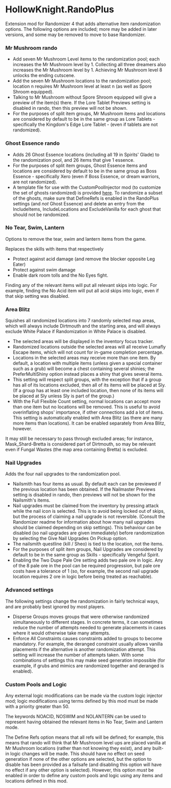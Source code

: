 # HollowKnight.RandoPlus

Extension mod for Randomizer 4 that adds alternative item randomization options. 
The following options are included; more may be added in later versions, and some may be removed to move to base Randomizer.

### Mr Mushroom rando
- Add seven Mr Mushroom Level items to the randomization pool; each increases the Mr Mushroom level by 1. Collecting all three dreamers also increases the Mr Mushroom level by 1. 
Achieving Mr Mushroom level 8 unlocks the ending cutscene.
- Add the seven Mr Mushroom locations to the randomization pool; location n requires Mr Mushroom level at least n (as well as Spore Shroom equipped).
- Talking to Mr Mushroom without Spore Shroom equipped will give a preview of the item(s) there.
If the Lore Tablet Previews setting is disabled in rando, then this preview will not be shown.
- For the purposes of split item groups, Mr Mushroom items and locations are considered by default to be in the same group as Lore Tablets - specifically the Kingdom's 
Edge Lore Tablet - (even if tablets are not randomized).

### Ghost Essence rando
- Adds 26 Ghost Essence locations (including all 19 in Spirits' Glade) to the randomization pool, and 26 items that give 1 essence.
- For the purposes of split item groups, Ghost Essence items and locations are considered by default to be in the same group as Boss Essence - specifically Xero 
(even if Boss Essence, or dream warriors, are not randomized).
- A template file for use with the CustomPoolInjector mod (to customize the set of ghosts randomized) is provided
[here](https://github.com/flibber-hk/HollowKnight.RandoPlus/blob/main/Resources/all_ghosts.json). To randomize a subset of the ghosts, make sure that DefineRefs is enabled
in the RandoPlus settings (and *not* Ghost Essence) and delete an entry from the IncludeItems, IncludeLocations and ExcludeVanilla for each ghost
that should not be randomized.

### No Tear, Swim, Lantern
Options to remove the tear, swim and lantern items from the game.

Replaces the skills with items that respectively
* Protect against acid damage (and remove the blocker opposite Leg Eater)
* Protect against swim damage
* Enable dark room tolls and the No Eyes fight.

Finding any of the relevant items will put all relevant skips into logic. For example, finding the No Acid item will put all acid skips into logic, even 
if that skip setting was disabled.

### Area Blitz
Squishes all randomized locations into 7 randomly selected map areas, which will always include Dirtmouth and the starting area, 
and will always exclude White Palace if Randomization in White Palace is disabled.
- The selected areas will be displayed in the inventory focus tracker.
- Randomized locations outside the selected areas will all receive Lumafly Escape items, which will not count for in-game completion percentage.
- Locations in the selected areas may receive more than one item. By default, a location with multiple items (unless given a special container 
such as a grub) will become a chest containing several shinies; the PreferMultiShiny option instead places a shiny that gives several items.
- This setting will respect split groups, with the exception that if a group has all of its locations excluded, then all of its items will be
placed at Sly. (If a group has at least one included location, then none of its items will be placed at Sly unless Sly is part of the group.)
- With the Full Flexible Count setting, normal locations can accept more than one item but no locations will be removed. This is useful to avoid
overinflating shops' importance, if other connections add a lot of items.
This setting is automatically enabled with Area Blitz (as there are many more items than locations). It can be enabled separately
from Area Blitz, however.

It may still be necessary to pass through excluded areas; for instance, Mask_Shard-Bretta is considered part of Dirtmouth, so may be relevant
even if Fungal Wastes (the map area containing Bretta) is excluded.

### Nail Upgrades
Adds the four nail upgrades to the randomization pool.
- Nailsmith has four items as usual. By default each can be previewed if the previous location has been obtained. If the Nailmaster Previews setting
is disabled in rando, then previews will not be shown for the Nailsmith's items.
- Nail upgrades must be claimed from the inventory by pressing attack while the nail icon is selected. This is to avoid being
locked out of skips, but the process of claiming a nail upgrade is not reversible. (Consult the Randomizer readme for information about
how many nail upgrades should be claimed depending on skip settings). This behaviour can be disabled (so nail upgrades are given immediately) before
randomization by selecting the Give Nail Upgrades On Pickup option.
- The nailsmith questline (kill / Sheo) is tied to the location, not the items.
- For the purposes of split item groups, Nail Upgrades are considered by default to be in the same group as Skills - specifically Vengeful Spirit.
- Enabling the Two Dupe Pale Ore setting adds two pale ore in logic. Any of the 8 pale ore in the pool can be required progression, but pale
ore costs have a tolerance of 1 (so, for example, the second nail upgrade location requires 2 ore in logic before being treated as reachable).

### Advanced settings
The following settings change the randomization in fairly technical ways, and are probably best ignored by most players.

- Disperse Groups moves groups that were otherwise randomized simultaneously to different stages. 
In concrete terms, it can sometimes reduce the number of attempts needed to generate placements in cases where it would otherwise take many attempts.
- Enforce All Constraints causes constraints added to groups to become mandatory. For example, the deranged constraint
usually allows vanilla placements if the alternative is another randomization attempt. This setting will increase the
number of attempts taken. With some combinations of settings this may make seed generation impossible (for example,
if grubs and mimics are randomized together and deranged is enabled).

### Custom Pools and Logic
Any external logic modifications can be made via the custom logic injector mod; logic modifications using terms defined by this mod
must be made with a priority greater than 50.

The keywords NOACID, NOSWIM and NOLANTERN can be used to represent having obtained the relevant items in No Tear, Swim and Lantern mode.

The Define Refs option means that all refs will be defined; for example, this means that rando will think that Mr Mushroom level ups are placed
vanilla at Mr Mushroom locations (rather than not knowing they exist), and any built-in logic changes will be made. This should have no effect on
seed generation if none of the other options are selected, but the option to disable has been provided as a failsafe (and disabling
this option will have no effect if any other option is selected). However, this option *must* be enabled in order to define any
custom pools and logic using any items and locations defined in this mod.
